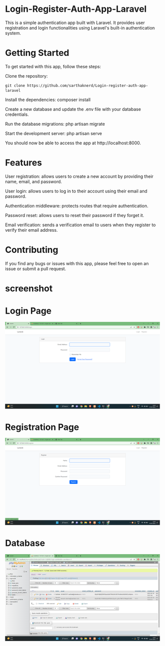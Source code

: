 
# Login-Register-Auth-App-Laravel
This is a simple authentication app built with Laravel. It provides user registration and login functionalities using Laravel's built-in authentication system.

# Getting Started

To get started with this app, follow these steps:

Clone the repository: 
```
git clone https://github.com/sarthaknerd/Login-register-auth-app-laravel
```

Install the dependencies: composer install

Create a new database and update the .env file with your database credentials.

Run the database migrations: php artisan migrate

Start the development server: php artisan serve

You should now be able to access the app at
 http://localhost:8000.

# Features
User registration: allows users to create a new account by providing their name, email, and password.

User login: allows users to log in to their account using their email and password.

Authentication middleware: protects routes that require authentication.

Password reset: allows users to reset their password if they forget it.

Email verification: sends a verification email to users when they register to verify their email address.
# Contributing

If you find any bugs or issues with this app, please feel free to open an issue or submit a pull request.

# screenshot
# Login Page
![alt text](https://github.com/sarthaknerd/Login-register-auth-app-laravel/blob/main/Screenshot%20(280).png)
# Registration Page
![alt text](https://github.com/sarthaknerd/Login-register-auth-app-laravel/blob/main/Screenshot%20(281).png)
# Database
![alt text](https://github.com/sarthaknerd/Login-register-auth-app-laravel/blob/main/Screenshot%20(279).png)





